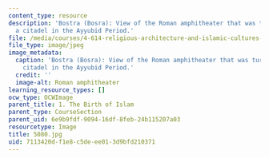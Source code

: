 ```yaml
---
content_type: resource
description: 'Bostra (Bosra): View of the Roman amphitheater that was turned into
  a citadel in the Ayyubid Period.'
file: /media/courses/4-614-religious-architecture-and-islamic-cultures-fall-2002/7113420df1e8c5deee013d9bfd210371_5080.jpg
file_type: image/jpeg
image_metadata:
  caption: 'Bostra (Bosra): View of the Roman amphitheater that was turned into a
    citadel in the Ayyubid Period.'
  credit: ''
  image-alt: Roman amphitheater
learning_resource_types: []
ocw_type: OCWImage
parent_title: 1. The Birth of Islam
parent_type: CourseSection
parent_uid: 6e9b9fdf-9094-16df-8feb-24b115207a03
resourcetype: Image
title: 5080.jpg
uid: 7113420d-f1e8-c5de-ee01-3d9bfd210371
---
```

